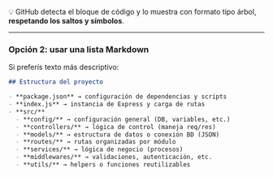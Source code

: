 💡 GitHub detecta el bloque de código y lo muestra con formato tipo árbol, **respetando los saltos y símbolos**.

---

### Opción 2: usar una lista Markdown

Si preferís texto más descriptivo:

```markdown
## Estructura del proyecto

- **package.json** → configuración de dependencias y scripts
- **index.js** → instancia de Express y carga de rutas
- **src/**
  - **config/** → configuración general (DB, variables, etc.)
  - **controllers/** → lógica de control (maneja req/res)
  - **models/** → estructura de datos o conexión BD (JSON)
  - **routes/** → rutas organizadas por módulo
  - **services/** → lógica de negocio (procesos)
  - **middlewares/** → validaciones, autenticación, etc.
  - **utils/** → helpers o funciones reutilizables
```
